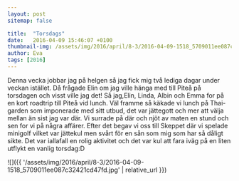 ```yaml
---
layout: post
sitemap: false

title:  "Torsdags"
date:   2016-04-09 15:46:07 +0100
thumbnail-img: /assets/img/2016/april/8-3/2016-04-09-1518_5709011ee087c32421cd47fd.jpg
author: Eva
tags: [2016]
---
```


Denna vecka jobbar jag på helgen så jag fick mig två lediga dagar under veckan istället. Då frågade Elin om jag ville hänga med till Piteå på torsdagen och visst ville jag det! Så jag,Elin, Linda, Albin och Emma for på en kort roadtrip till Piteå vid lunch. Väl framme så käkade vi lunch på Thai-garden som imponerade med sitt utbud, det var jättegott och mer att välja mellan än sist jag var där. Vi surrade på där och njöt av maten en stund och sen for vi på några affärer. Efter det begav vi oss till Skeppet där vi spelade minigolf vilket var jättekul men svårt för en sån som mig som har så dåligt sikte. Det var iallafall en rolig aktivitet och det var kul att fara iväg på en liten utflykt en vanlig torsdag:D

![]({{ '/assets/img/2016/april/8-3/2016-04-09-1518_5709011ee087c32421cd47fd.jpg'  | relative_url }})

